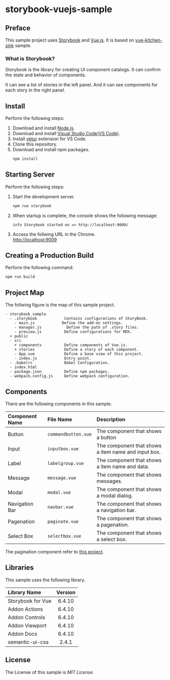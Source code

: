 # storybook-vuejs-sample

## Preface
This sample project uses [Storybook](https://github.com/storybooks/storybook) and [Vue.js](https://vuejs.org/index.html). It is based on [vue-kitchen-sink](https://github.com/storybooks/storybook/tree/master/examples/vue-kitchen-sink) sample.

### What is Storybook?
Storybook is the library for creating UI component catalogs. It can confirm the state and behavior of components.

It can see a list of stories in the left panel. And it can see components for each story in the right panel.

## Install
Perform the following steps:
1. Download and install [Node.js](https://nodejs.org/en/).
1. Download and install [Visual Studio Code(VS Code)](https://code.visualstudio.com/).
1. Install [vetur](https://github.com/vuejs/vetur) extension for VS Code.
1. Clone this repository.
1. Download and install npm packages.
    ```bash
    npm install
    ```

## Starting Server
Perform the following steps:
1. Start the development server.
    ```bash
    npm run storybook
    ```
1. When startup is complete, the console shows the following message:
    ```
    info Storybook started on => http://localhost:9009/
    ```
1. Access the follwing URL in the Chrome.  
    [http://localhost:9009](http://localhost:9009)

## Creating a Production Build
Perform the following command:
```bash
npm run build
```

## Project Map
The follwing figure is the map of this sample project.

```
- storybook_sample
  - .storybook            Contains configurations of StoryBook.
    - main.js            Define the add-on settings.
    - manager.js           Define the path of .story files.
    - preview.js          Define configurations for MDX.
  + public
  - src
    + components          Define components of Vue.js.
    + stories             Define a story of each component.
    - App.vue             Define a base view of this project.
    - index.js            Entry point.
  - .babelrc              Babel Configuration.
  - index.html
  - package.json          Define npm packages.
  - webpack.config.js     Define webpack configuration.
```

## Components
There are the following components in this sample.

|Component Name|File Name|Description|
|:---|:---|:---|
|Button|``commandbutton.vue``|The component that shows a button|
|Input|``inputbox.vue``|The component that shows a item name and input box.|
|Label|``labelgroup.vue``|The component that shows a item name and data.|
|Message|``message.vue``|The component that shows messages.|
|Modal|``modal.vue``|The component that shows a modal dialog.|
|Navigation Bar|``navbar.vue``|The component that shows a navigation bar.|
|Pagenation|``paginate.vue``|The component that shows a pagenation.|
|Select Box|``selectbox.vue``|The component that shows a select box.|

The pagination component refer to [this project](https://github.com/lokyoung/vuejs-paginate/blob/master/src/components/Paginate.vue).

## Libraries
This sample uses the following library.

|Library Name|Version|
|:---|:---:|
|Storybook for Vue|6.4.10|
|Addon Actions|6.4.10|
|Addon Controls|6.4.10|
|Addon Viewport|6.4.10|
|Addon Docs|6.4.10|
|semantic-ui-css|2.4.1|

## License
The License of this sample is *MIT License*.
